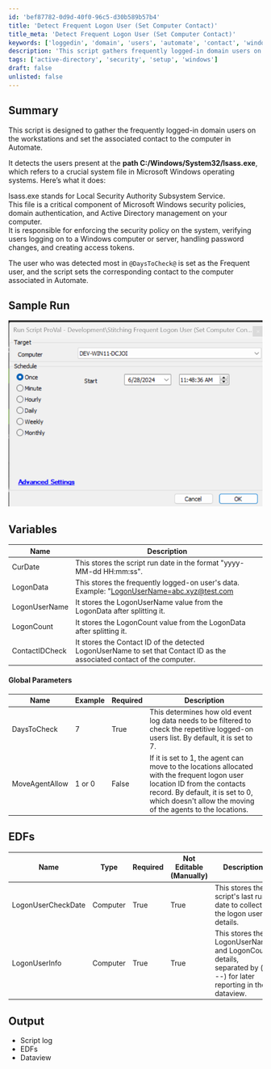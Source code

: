 ```yaml
---
id: 'bef87782-0d9d-40f0-96c5-d30b589b57b4'
title: 'Detect Frequent Logon User (Set Computer Contact)'
title_meta: 'Detect Frequent Logon User (Set Computer Contact)'
keywords: ['loggedin', 'domain', 'users', 'automate', 'contact', 'windows', 'security']
description: 'This script gathers frequently logged-in domain users on workstations and associates the detected user as a contact in ConnectWise Automate. It analyzes the lsass.exe file to identify users, determines the most frequent user over a specified period, and updates the computer contact information accordingly.'
tags: ['active-directory', 'security', 'setup', 'windows']
draft: false
unlisted: false
---
```


## Summary

This script is designed to gather the frequently logged-in domain users on the workstations and set the associated contact to the computer in Automate.

It detects the users present at the **path C:/Windows/System32/lsass.exe**, which refers to a crucial system file in Microsoft Windows operating systems. Here’s what it does:

lsass.exe stands for Local Security Authority Subsystem Service.  
This file is a critical component of Microsoft Windows security policies, domain authentication, and Active Directory management on your computer.  
It is responsible for enforcing the security policy on the system, verifying users logging on to a Windows computer or server, handling password changes, and creating access tokens.

The user who was detected most in `@DaysToCheck@` is set as the Frequent user, and the script sets the corresponding contact to the computer associated in Automate.

## Sample Run

![Sample Run](../../../static/img/Detect-Frequent-Logon-User-(Set-Computer-Contact)/image_1.png)

## Variables

| Name             | Description                                                                                      |
|------------------|--------------------------------------------------------------------------------------------------|
| CurDate          | This stores the script run date in the format "yyyy-MM-dd HH:mm:ss".                          |
| LogonData        | This stores the frequently logged-on user's data. Example: "[LogonUserName=abc.xyz@test.com](mailto:LogonUserName%3Dabc.xyz@test.com)|LogonCount=3" |
| LogonUserName    | It stores the LogonUserName value from the LogonData after splitting it.                       |
| LogonCount       | It stores the LogonCount value from the LogonData after splitting it.                          |
| ContactIDCheck   | It stores the Contact ID of the detected LogonUserName to set that Contact ID as the associated contact of the computer. |

#### Global Parameters

| Name            | Example | Required | Description                                                                                   |
|-----------------|---------|----------|-----------------------------------------------------------------------------------------------|
| DaysToCheck     | 7       | True     | This determines how old event log data needs to be filtered to check the repetitive logged-on users list. By default, it is set to 7. |
| MoveAgentAllow  | 1 or 0  | False    | If it is set to 1, the agent can move to the locations allocated with the frequent logon user location ID from the contacts record. By default, it is set to 0, which doesn't allow the moving of the agents to the locations. |

## EDFs

| Name                      | Type     | Required | Not Editable (Manually) | Description                                                                                          |
|---------------------------|----------|----------|-------------------------|------------------------------------------------------------------------------------------------------|
| LogonUserCheckDate        | Computer | True     | True                    | This stores the script's last run date to collect the logon user details.                           |
| LogonUserInfo             | Computer | True     | True                    | This stores the LogonUserName and LogonCount details, separated by (---) for later reporting in the dataview. |

## Output

- Script log
- EDFs
- Dataview



